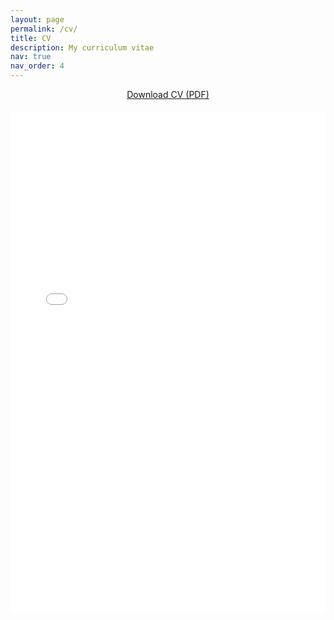 ```yaml
---
layout: page
permalink: /cv/
title: CV
description: My curriculum vitae
nav: true
nav_order: 4
---
```


<div style="text-align: center; margin-bottom: 20px;">
  <a href="{{ '/assets/pdf/CV_Debjit_Paul.pdf' | relative_url }}" target="_blank" class="btn btn-primary">
    <i class="fas fa-download"></i> Download CV (PDF)
  </a>
</div>

<iframe src="{{ '/assets/pdf/CV_Debjit_Paul.pdf' | relative_url }}" width="100%" height="800px" style="border: none;">
  <p>Your browser does not support PDFs. <a href="{{ '/assets/pdf/CV_Debjit_Paul.pdf' | relative_url }}">Download the PDF</a>.</p>
</iframe>

